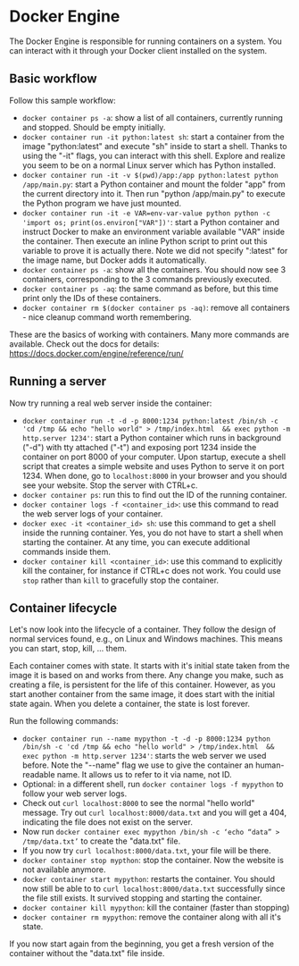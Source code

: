 # Docker Engine

The Docker Engine is responsible for running containers on a system.
You can interact with it through your Docker client installed on the system.

## Basic workflow

Follow this sample workflow:
- `docker container ps -a`: show a list of all containers, currently running and stopped. Should be empty initially.
- `docker container run -it python:latest sh`: start a container from the image "python:latest" and execute "sh" inside to start a shell. Thanks to using the "-it" flags, you can interact with this shell. Explore and realize you seem to be on a normal Linux server which has Python installed.
- `docker container run -it -v $(pwd)/app:/app python:latest python /app/main.py`: start a Python container and mount the folder "app" from the current directory into it. Then run "python /app/main.py" to execute the Python program we have just mounted.
- `docker container run -it -e VAR=env-var-value python python -c 'import os; print(os.environ["VAR"])'`: start a Python container and instruct Docker to make an environment variable available "VAR" inside the container. Then execute an inline Python script to print out this variable to prove it is actually there. Note we did not specify ":latest" for the image name, but Docker adds it automatically.
- `docker container ps -a`: show all the containers. You should now see 3 containers, corresponding to the 3 commands previously executed.
- `docker container ps -aq`: the same command as before, but this time print only the IDs of these containers.
- `docker container rm $(docker container ps -aq)`: remove all containers - nice cleanup command worth remembering.

These are the basics of working with containers. 
Many more commands are available. 
Check out the docs for details: https://docs.docker.com/engine/reference/run/

## Running a server

Now try running a real web server inside the container:
- `docker container run -t -d -p 8000:1234 python:latest /bin/sh -c 'cd /tmp && echo "hello world" > /tmp/index.html  && exec python -m http.server 1234'`: start a Python container which runs in background ("-d") with tty attached ("-t") and exposing port 1234 inside the container on port 8000 of your computer. Upon startup, execute a shell script that creates a simple website and uses Python to serve it on port 1234. When done, go to `localhost:8000` in your browser and you should see your website. Stop the server with CTRL+c.
- `docker container ps`: run this to find out the ID of the running container.
- `docker container logs -f <container_id>`: use this command to read the web server logs of your container.
- `docker exec -it <container_id> sh`: use this command to get a shell inside the running container. Yes, you do not have to start a shell when starting the container. At any time, you can execute additional commands inside them.
- `docker container kill <container_id>`: use this command to explicitly kill the container, for instance if CTRL+c does not work. You could use `stop` rather than `kill` to gracefully stop the container.

## Container lifecycle

Let's now look into the lifecycle of a container.
They follow the design of normal services found, e.g., on Linux and Windows machines.
This means you can start, stop, kill, ... them.

Each container comes with state.
It starts with it's initial state taken from the image it is based on and works from there.
Any change you make, such as creating a file, is persistent for the life of this container.
However, as you start another container from the same image, it does start with the initial state again.
When you delete a container, the state is lost forever.

Run the following commands:
- `docker container run --name mypython -t -d -p 8000:1234 python /bin/sh -c 'cd /tmp && echo "hello world" > /tmp/index.html  && exec python -m http.server 1234'`: starts the web server we used before. Note the "--name" flag we use to give the container an human-readable name. It allows us to refer to it via name, not ID.
- Optional: in a different shell, run `docker container logs -f mypython` to follow your web server logs.
- Check out `curl localhost:8000` to see the normal "hello world" message. Try out `curl localhost:8000/data.txt` and you will get a 404, indicating the file does not exist on the server.
- Now run `docker container exec mypython /bin/sh -c ‘echo “data” > /tmp/data.txt’` to create the "data.txt" file.
- If you now try `curl localhost:8000/data.txt`, your file will be there.
- `docker container stop mypthon`: stop the container. Now the website is not available anymore.
- `docker container start mypython`: restarts the container. You should now still be able to to `curl localhost:8000/data.txt` successfully since the file still exists. It survived stopping and starting the container.
- `docker container kill mypython`: kill the container (faster than stopping)
- `docker container rm mypython`: remove the container along with all it's state.

If you now start again from the beginning, you get a fresh version of the container without the "data.txt" file inside.





